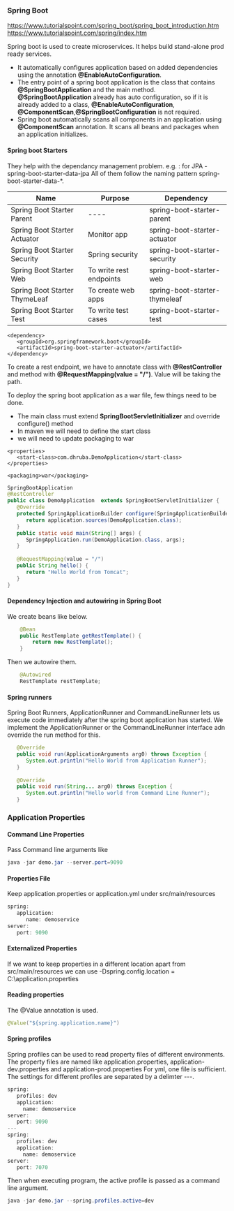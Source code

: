 ### Spring Boot

https://www.tutorialspoint.com/spring_boot/spring_boot_introduction.htm<br />
https://www.tutorialspoint.com/spring/index.htm

Spring boot is used to create microservices.
It helps build stand-alone prod ready services.

+ It automatically configures application based on added dependencies using the annotation **@EnableAutoConfiguration**.
+ The entry point of a spring boot application is the class that contains **@SpringBootApplication** and the main method.
**@SpringBootApplication** already has auto configuration, so if it is already added to a class, **@EnableAutoConfiguration**,
**@ComponentScan**,**@SpringBootConfiguration** is not required.
+ Spring boot automatically scans all components in an application using **@ComponentScan** annotation. It scans all beans and packages
when an application initializes.
 
#### Spring boot Starters

They help with the dependancy management problem. e.g. : for JPA - spring-boot-starter-data-jpa
All of them follow the naming pattern spring-boot-starter-data-*.

|Name|Purpose|Dependency|
|----|-------|----------|
|Spring Boot Starter Parent|----|spring-boot-starter-parent|
|Spring Boot Starter Actuator|Monitor app|spring-boot-starter-actuator|
|Spring Boot Starter Security |Spring security|spring-boot-starter-security |
|Spring Boot Starter Web |To write rest endpoints|spring-boot-starter-web |
|Spring Boot Starter ThymeLeaf |To create web apps|spring-boot-starter-thymeleaf |
|Spring Boot Starter Test |To write test cases|spring-boot-starter-test |

```maven
<dependency>
   <groupId>org.springframework.boot</groupId>
   <artifactId>spring-boot-starter-actuator</artifactId>
</dependency>
```

To create a rest endpoint, we have to annotate class with **@RestController**
and method with **@RequestMapping(value = "/")**. Value will be taking the path.

To deploy the spring boot application as a war file, few things need to be done.
+ The main class must extend **SpringBootServletInitializer** and 
  override configure() method
+ In maven we will need to define the start class
+ we will need to update packaging to war

```maven
<properties>
   <start-class>com.dhruba.DemoApplication</start-class>
</properties>

<packaging>war</packaging>
```

```java
SpringBootApplication
@RestController
public class DemoApplication  extends SpringBootServletInitializer {
   @Override
   protected SpringApplicationBuilder configure(SpringApplicationBuilder application) {
      return application.sources(DemoApplication.class);
   }
   public static void main(String[] args) {
      SpringApplication.run(DemoApplication.class, args);
   }
   
   @RequestMapping(value = "/")
   public String hello() {
      return "Hello World from Tomcat";
   }
}
```

#### Dependency Injection and autowiring in Spring Boot

We create beans like below.
```java
	@Bean
	public RestTemplate getRestTemplate() {
		return new RestTemplate();
	}
```

Then we autowire them.
```java
	@Autowired
	RestTemplate restTemplate;
```

#### Spring runners

Spring Boot Runners, ApplicationRunner and CommandLineRunner lets us execute code 
immediately after the spring boot application has started. We implement the ApplicationRunner
or the CommandLineRunner interface adn override the run method for this.

```java
   @Override
   public void run(ApplicationArguments arg0) throws Exception {
      System.out.println("Hello World from Application Runner");
   }
   
   @Override
   public void run(String... arg0) throws Exception {
      System.out.println("Hello world from Command Line Runner");
   }
```

### Application Properties

#### Command Line Properties
Pass Command line arguments like 
```java
java -jar demo.jar --server.port=9090
```

#### Properties File
Keep application.properties or application.yml under src/main/resources 
```java
spring:
   application:
      name: demoservice
server:
   port: 9090
```
#### Externalized Properties
If we want to keep properties in a different location apart from src/main/resources 
we can use -Dspring.config.location = C:\application.properties

#### Reading properties
The @Value annotation is used.
```java
@Value("${spring.application.name}")
```

#### Spring profiles
Spring profiles can be used to read property files of different environments.
The property files are named like application.properties, application-dev.properties and application-prod.properties
For yml, one file is sufficient.
The settings for different profiles are separated by a delimter ---.
```java
spring:
   profiles: dev
   application:
     name: demoservice
server:
   port: 9090
---
spring:
   profiles: dev
   application:
     name: demoservice
server:
   port: 7070
```
Then when executing program, the active profile is passed as a command line argument.
```java
java -jar demo.jar --spring.profiles.active=dev
```

